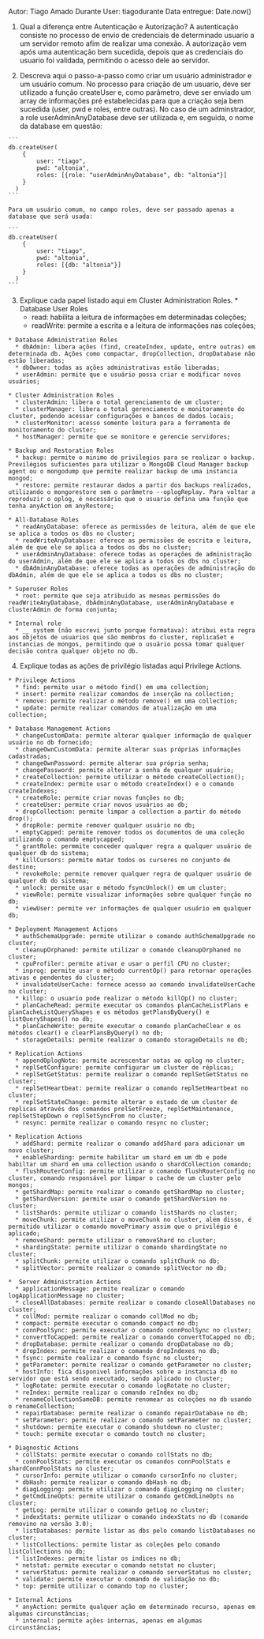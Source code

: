 Autor: Tiago Amado Durante
User: tiagodurante
Data entregue: Date.now()

  1. Qual a diferença entre Autenticação e Autorização?
    A autenticação consiste no processo de envio de credenciais de determinado usuario a um servidor remoto afim de realizar uma conexão.
    A autorização vem após uma autenticação bem sucedida, depois que as credenciais do usuario foi validada, permitindo o acesso dele ao servidor.

  2. Descreva aqui o passo-a-passo como criar um usuário administrador e um usuário comum.
    No processo para criação de um usuario, deve ser utilizado a função createUser e, como parâmetro, deve ser enviado um array de informações pré estabelecidas para que a criação seja bem sucedida (user, pwd e roles, entre outras).
    No caso de um adminstrador, a role userAdminAnyDatabase deve ser utilizada e, em seguida, o nome da database em questão:

    ```
    db.createUser(
        {
            user: "tiago",
            pwd: "altonia",
            roles: [{role: "userAdminAnyDatabase", db: "altonia"}]
        }
      )
    ```

    Para um usuário comum, no campo roles, deve ser passado apenas a database que será usada:

    ```
    db.createUser(
        {
            user: "tiago",
            pwd: "altonia",
            roles: [{db: "altonia"}]
        }
      )
    ```

  3. Explique cada papel listado aqui em Cluster Administration Roles.
    * Database User Roles
      * read: habilita a leitura de informações em determinadas coleções;
      * readWrite: permite a escrita e a leitura de informações nas coleções;

    * Database Administration Roles
      * dbAdmin: libera ações (find, createIndex, update, entre outras) em determinada db. Ações como compactar, dropCollection, dropDatabase não estão liberadas;
      * dbOwner: todas as ações administrativas estão liberadas;
      * userAdmin: permite que o usuário possa criar e modificar novos usuários;

    * Cluster Administration Roles
      * clusterAdmin: libera o total gerenciamento de um cluster;
      * clusterManager: libera o total gerenciamento e monitoramento do cluster, podendo acessar configurações e bancos de dados locais;
      * clusterMonitor: acesso somente leitura para a ferramenta de monitoramento do cluster;
      * hostManager: permite que se monitore e gerencie servidores;

    * Backup and Restoration Roles
      * backup: permite o minimo de privilegios para se realizar o backup. Previlégios suficientes para utilizar o MongoDB Cloud Manager backup agent ou o mongodump que permite realizar backup de uma instancia mongod;
      * restore: permite restaurar dados a partir dos backups realizados, utilizando o mongorestore sem o parâmetro --oplogReplay. Para voltar a reproduzir o oplog, é necessário que o usuario defina uma função que tenha anyAction em anyRestore;

    * All-Database Roles
      * readAnyDatabase: oferece as permissões de leitura, além de que ele se aplica a todos os dbs no cluster;
      * readWriteAnyDatabase: oferece as permissões de escrita e leitura, além de que ele se aplica a todos os dbs no cluster;
      * userAdminAnyDatabase: oferece todas as operações de administração do userAdmin, além de que ele se aplica a todos os dbs no cluster;
      * dbAdminAnyDatabase: oferece todas as operações de administração do dbAdmin, além de que ele se aplica a todos os dbs no cluster;

    * Superuser Roles
      * root: permite que seja atribuido as mesmas permissões do readWriteAnyDatabase, dbAdminAnyDatabase, userAdminAnyDatabase e clusterAdmin de forma conjunta;

    * Internal role
      * __ system (não escrevi junto porque formatava): atribui esta regra aos objetos de usuarios que são membros do cluster, replicaSet e instancias de mongos, permitindo que o usuário possa tomar qualquer decisão contra qualquer objeto no db.


  4. Explique todas as ações de privilégio listadas aqui Privilege Actions.

    * Privilege Actions
      * find: permite usar o método find() em uma collection;
      * insert: permite realizar comandos de inserção na collection;
      * remove: permite realizar o método remove() em uma collection;
      * update: permite realizar comandos de atualização em uma collection;

    * Database Management Actions
      * changeCustomData: permite alterar qualquer informação de qualquer usuário no db fornecido;
      * changeOwnCustomData: permite alterar suas próprias informações cadastradas;
      * changeOwnPassword: permite alterar sua própria senha;
      * changePassword: permite alterar a senha de qualquer usuário;
      * createCollection: permite utilizar o método createCollection();
      * createIndex: permite usar o método createIndex() e o comando createIndexes;
      * createRole: permite criar novas funções no db;
      * createUser: permite criar novos usuários ao db;
      * dropCollection: permite limpar a collection a partir do método drop();
      * dropRole: permite remover qualquer usuário no db;
      * emptyCapped: permite remover todos os documentos de uma coleção utilizando o comando emptycapped;
      * grantRole: permmite conceder qualquer regra a qualquer usuário de qualquer db do sistema;
      * killCursors: permite matar todos os cursores no conjunto de destino;
      * revokeRole: permite remover qualquer regra de qualquer usuário de qualquer db do sistema;
      * unlock: permite usar o método fsyncUnlock() em um cluster;
      * viewRole: permite visualizar informações sobre qualquer função no db;
      * viewUser: permite ver informações de qualquer usuário em qualquer db;

    * Deployment Management Actions
      * authSchemaUpgrade: permite utilizar o comando authSchemaUpgrade no cluster;
      * cleanupOrphaned: permite utilizar o comando cleanupOrphaned no cluster;
      * cpuProfiler: permite ativar e usar o perfil CPU no cluster;
      * inprog: permite usar o método currentOp() para retornar operações ativas e pendentes do cluster;
      * invalidateUserCache: fornece acesso ao comando invalidateUserCache no cluster;
      * killop: o usuario pode realizar o método killOp() no cluster;
      * planCacheRead: permite executar os comandos planCacheListPlans e planCacheListQueryShapes e os métodos getPlansByQuery() e listQueryShapes() no db;
      * planCacheWrite: permite executar o comando planCacheClear e os métodos clear() e clearPlansByQuery() no db;
      * storageDetails: permite realizar o comando storageDetails no db;

    * Replication Actions
      * appendOplogNote: permite acrescentar notas ao oplog no cluster;
      * replSetConfigure: permite configurar um cluster de réplicas;
      * replSetGetStatus: permite realizar o comando replSetGetStatus no cluster;
      * replSetHeartbeat: permite realizar o comando replSetHeartbeat no cluster;
      * replSetStateChange: permite alterar o estado de um cluster de replicas através dos comandos prelSetFreeze, replSetMaintenance, replSetStepDown e replSetSyncFrom no cluster;
      * resync: permite realizar o comando resync no cluster;

    * Replication Actions
      * addShard: permite realizar o comando addShard para adicionar um novo cluster;
      * enableSharding: permite habilitar um shard em um db e pode habiltar um shard em uma collection usando o shardCollection comando;
      * flushRouterConfig: permite utilizar o comando flushRouterConfig no cluster, comando responsável por limpar o cache de um cluster pelo mongos;
      * getShardMap: permite realizar o comando getShardMap no cluster;
      * getShardVersion: permite usar o comando getShardVersion no cluster;
      * listShards: permite utilizar o comando listShards no cluster;
      * moveChunk: permite utilizar o moveChunk no cluster, além disso, é permitido utilizar o comando movePrimary assim que o privilégio é aplicado;
      * removeShard: permite utilizar o removeShard no cluster;
      * shardingState: permite utilizar o comando shardingState no cluster;
      * splitChunk: permite utilizar o comando splitChunk no db;
      * splitVector: permite realizar o comando splitVector no db;

    *  Server Administration Actions
      * applicationMessage: permite realizar o comando logApplicationMessage no cluster;
      * closeAllDatabases: permite realizar o comando closeAllDatabases no cluster;
      * collMod: permite realizar o comando collMod no db;
      * compact: permite executar o comando compact no db;
      * connPoolSync: permite executar o comando connPoolSync no cluster;
      * convertToCapped: permite realizar o comando convertToCapped no db;
      * dropDatabase: permite realizar o comando dropDatabase no db;
      * dropIndex: permite realizar o comando dropIndexes no db;
      * fsync: permite realizar o comando fsync no cluster;
      * getParameter: permite realizar o comando getParameter no cluster;
      * hostInfo: fica disponivel informações sobre a instancia db no servidor que está sendo executado, sendo aplicado no cluster;
      * logRotate: permite executar o comando logRotate no cluster;
      * reIndex: permite realizar o comando reIndex no db;
      * renameCollectionSameDB: permite renomear as coleções no db usando o renameCollection;
      * repairDatabase: permite realizar o comando repairDatabase no db;
      * setParameter: permite realizar o comando setParameter no cluster;
      * shutdown: permite executar o comando shutdown no cluster;
      * touch: permite executar o comando toutch no cluster;

    * Diagnostic Actions
      * collStats: permite executar o comando collStats no db;
      * connPoolStats: permite executar os comandos connPoolStats e shardConnPoolStats no cluster;
      * cursorInfo: permite utilizar o comando cursorInfo no cluster;
      * dbHash: permite realizar o comando dbHash no db;
      * diagLogging: permite utilizar o comando diagLogging no cluster;
      * getCmdLineOpts: permite utilizar o comando getCmdLineOpts no cluster;
      * getLog: permite utilizar o comando getLog no cluster;
      * indexStats: permite utilizar o comando indexStats no db (comando removino na versão 3.0);
      * listDatabases: permite listar as dbs pelo comando listDatabases no cluster;
      * listCollections: permite listar as coleções pelo comando listCollections no db;
      * listIndexes: permite listar os indices no db;
      * netstat: permite executar o comando netstat no cluster;
      * serverStatus: permite realizar o comando serverStatus no cluster;
      * validate: permite executar o comando de validação no db;
      * top: permite utilizar o comando top no cluster;

    * Internal Actions
      * anyAction: permite qualquer ação em determinado recurso, apenas em algumas circunstâncias;
      * internal: permite ações internas, apenas em algumas circunstâncias;
